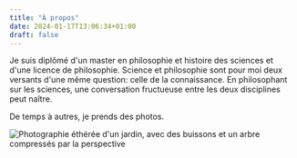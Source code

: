 ```yaml
---
title: "À propos"
date: 2024-01-17T13:06:34+01:00
draft: false
---
```

Je suis diplômé d'un master en philosophie et histoire des sciences et d'une licence de philosophie. Science et philosophie sont pour moi deux versants d'une même question: celle de la connaissance. En philosophant sur les sciences, une conversation fructueuse entre les deux disciplines peut naître.

De temps à autres, je prends des photos.

![Photographie éthérée d'un jardin, avec des buissons et un arbre compressés par la perspective](/img/apropos.jpg "Photographie personelle, Adox CMS 20, CC-BY-NC-ND")
